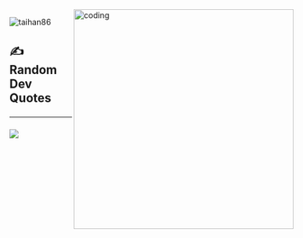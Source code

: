 


<img align="right" alt="coding" width="390" src="https://mir-s3-cdn-cf.behance.net/project_modules/1400/8e191b65636771.5afb35ee080c9.gif">

<p align="left"> <img src="https://komarev.com/ghpvc/?username=taihan86&label=Profile%20views&color=0e75b6&style=flat" alt="taihan86" /> </p>





## ✍️ Random Dev Quotes<hr>
![](https://quotes-github-readme.vercel.app/api?type=horizontal&theme=tokyonight)

